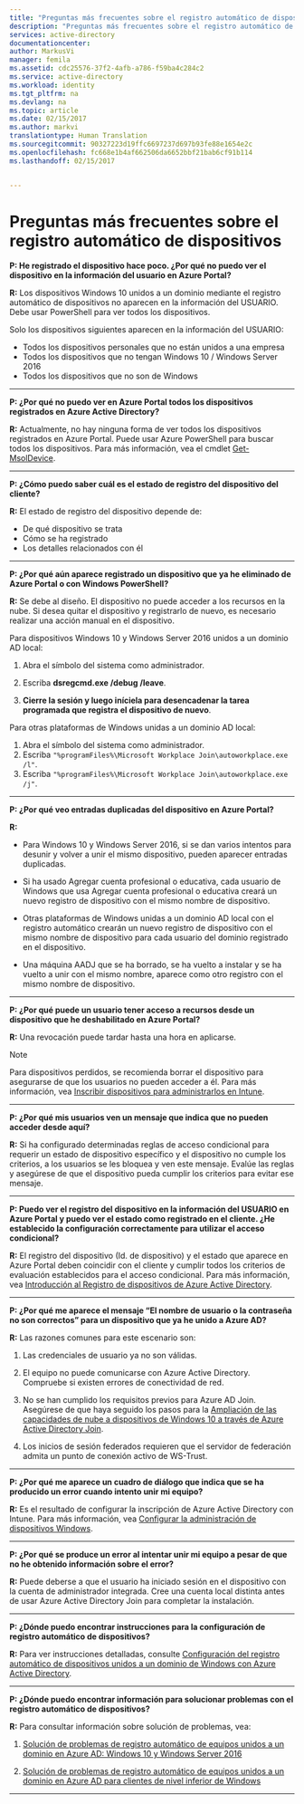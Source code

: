 ```yaml
---
title: "Preguntas más frecuentes sobre el registro automático de dispositivos | Microsoft Docs"
description: "Preguntas más frecuentes sobre el registro automático de dispositivos con Azure Active Directory."
services: active-directory
documentationcenter: 
author: MarkusVi
manager: femila
ms.assetid: cdc25576-37f2-4afb-a786-f59ba4c284c2
ms.service: active-directory
ms.workload: identity
ms.tgt_pltfrm: na
ms.devlang: na
ms.topic: article
ms.date: 02/15/2017
ms.author: markvi
translationtype: Human Translation
ms.sourcegitcommit: 90327223d19ffc6697237d697b93fe88e1654e2c
ms.openlocfilehash: fc668e1b4af662506da6652bbf21bab6cf91b114
ms.lasthandoff: 02/15/2017


---
```

# <a name="automatic-device-registration-faq"></a>Preguntas más frecuentes sobre el registro automático de dispositivos

**P: He registrado el dispositivo hace poco. ¿Por qué no puedo ver el dispositivo en la información del usuario en Azure Portal?**

**R:** Los dispositivos Windows 10 unidos a un dominio mediante el registro automático de dispositivos no aparecen en la información del USUARIO.
Debe usar PowerShell para ver todos los dispositivos. 

Solo los dispositivos siguientes aparecen en la información del USUARIO:

- Todos los dispositivos personales que no están unidos a una empresa 
- Todos los dispositivos que no tengan Windows 10 / Windows Server 2016 
- Todos los dispositivos que no son de Windows 

---

**P: ¿Por qué no puedo ver en Azure Portal todos los dispositivos registrados en Azure Active Directory?** 

**R:** Actualmente, no hay ninguna forma de ver todos los dispositivos registrados en Azure Portal. Puede usar Azure PowerShell para buscar todos los dispositivos. Para más información, vea el cmdlet [Get-MsolDevice](https://docs.microsoft.com/en-us/powershell/msonline/v1/get-msoldevice).

--- 

**P: ¿Cómo puedo saber cuál es el estado de registro del dispositivo del cliente?**

**R:** El estado de registro del dispositivo depende de:

- De qué dispositivo se trata
- Cómo se ha registrado 
- Los detalles relacionados con él 
 

---

**P: ¿Por qué aún aparece registrado un dispositivo que ya he eliminado de Azure Portal o con Windows PowerShell?**

**R:** Se debe al diseño. El dispositivo no puede acceder a los recursos en la nube. Si desea quitar el dispositivo y registrarlo de nuevo, es necesario realizar una acción manual en el dispositivo. 

Para dispositivos Windows 10 y Windows Server 2016 unidos a un dominio AD local:

1.    Abra el símbolo del sistema como administrador.

2.    Escriba **dsregcmd.exe /debug /leave**.

3.    **Cierre la sesión y luego iníciela para desencadenar la tarea programada que registra el dispositivo de nuevo**. 

Para otras plataformas de Windows unidas a un dominio AD local:

1.    Abra el símbolo del sistema como administrador.
2.    Escriba `"%programFiles%\Microsoft Workplace Join\autoworkplace.exe /l"`.
3.    Escriba `"%programFiles%\Microsoft Workplace Join\autoworkplace.exe /j"`.

---

**P: ¿Por qué veo entradas duplicadas del dispositivo en Azure Portal?**

**R:**

-    Para Windows 10 y Windows Server 2016, si se dan varios intentos para desunir y volver a unir el mismo dispositivo, pueden aparecer entradas duplicadas. 

-    Si ha usado Agregar cuenta profesional o educativa, cada usuario de Windows que usa Agregar cuenta profesional o educativa creará un nuevo registro de dispositivo con el mismo nombre de dispositivo.

-    Otras plataformas de Windows unidas a un dominio AD local con el registro automático crearán un nuevo registro de dispositivo con el mismo nombre de dispositivo para cada usuario del dominio registrado en el dispositivo. 

-    Una máquina AADJ que se ha borrado, se ha vuelto a instalar y se ha vuelto a unir con el mismo nombre, aparece como otro registro con el mismo nombre de dispositivo.

---

**P: ¿Por qué puede un usuario tener acceso a recursos desde un dispositivo que he deshabilitado en Azure Portal?**

**R:** Una revocación puede tardar hasta una hora en aplicarse.

>[!Note] 
>Para dispositivos perdidos, se recomienda borrar el dispositivo para asegurarse de que los usuarios no pueden acceder a él. Para más información, vea [Inscribir dispositivos para administrarlos en Intune](https://docs.microsoft.com/intune/deploy-use/enroll-devices-in-microsoft-intune). 


---

**P: ¿Por qué mis usuarios ven un mensaje que indica que no pueden acceder desde aquí?**

**R:** Si ha configurado determinadas reglas de acceso condicional para requerir un estado de dispositivo específico y el dispositivo no cumple los criterios, a los usuarios se les bloquea y ven este mensaje. Evalúe las reglas y asegúrese de que el dispositivo pueda cumplir los criterios para evitar ese mensaje.

---


**P: Puedo ver el registro del dispositivo en la información del USUARIO en Azure Portal y puedo ver el estado como registrado en el cliente. ¿He establecido la configuración correctamente para utilizar el acceso condicional?**

**R:** El registro del dispositivo (Id. de dispositivo) y el estado que aparece en Azure Portal deben coincidir con el cliente y cumplir todos los criterios de evaluación establecidos para el acceso condicional. Para más información, vea [Introducción al Registro de dispositivos de Azure Active Directory](active-directory-conditional-access-device-registration-overview.md).

---

**P: ¿Por qué me aparece el mensaje “El nombre de usuario o la contraseña no son correctos” para un dispositivo que ya he unido a Azure AD?**

**R:** Las razones comunes para este escenario son:

1.    Las credenciales de usuario ya no son válidas.

2.    El equipo no puede comunicarse con Azure Active Directory. Compruebe si existen errores de conectividad de red.

3.    No se han cumplido los requisitos previos para Azure AD Join. Asegúrese de que haya seguido los pasos para la [Ampliación de las capacidades de nube a dispositivos de Windows 10 a través de Azure Active Directory Join](active-directory-azureadjoin-overview.md).  

4.    Los inicios de sesión federados requieren que el servidor de federación admita un punto de conexión activo de WS-Trust. 

---

**P: ¿Por qué me aparece un cuadro de diálogo que indica que se ha producido un error cuando intento unir mi equipo?**

**R:** Es el resultado de configurar la inscripción de Azure Active Directory con Intune. Para más información, vea [Configurar la administración de dispositivos Windows](https://docs.microsoft.com/intune/deploy-use/set-up-windows-device-management-with-microsoft-intune#azure-active-directory-enrollment).  

---

**P: ¿Por qué se produce un error al intentar unir mi equipo a pesar de que no he obtenido información sobre el error?**

**R:** Puede deberse a que el usuario ha iniciado sesión en el dispositivo con la cuenta de administrador integrada. Cree una cuenta local distinta antes de usar Azure Active Directory Join para completar la instalación. 

---

**P: ¿Dónde puedo encontrar instrucciones para la configuración de registro automático de dispositivos?**

**R:** Para ver instrucciones detalladas, consulte [Configuración del registro automático de dispositivos unidos a un dominio de Windows con Azure Active Directory](active-directory-conditional-access-automatic-device-registration-setup.md).

---

**P: ¿Dónde puedo encontrar información para solucionar problemas con el registro automático de dispositivos?**

**R:** Para consultar información sobre solución de problemas, vea:

1. [Solución de problemas de registro automático de equipos unidos a un dominio en Azure AD: Windows 10 y Windows Server 2016](active-directory-conditional-access-automatic-device-registration-troubleshoot-windows.md)

2. [Solución de problemas de registro automático de equipos unidos a un dominio en Azure AD para clientes de nivel inferior de Windows](active-directory-conditional-access-automatic-device-registration-troubleshoot-windows-legacy.md)
 
---


